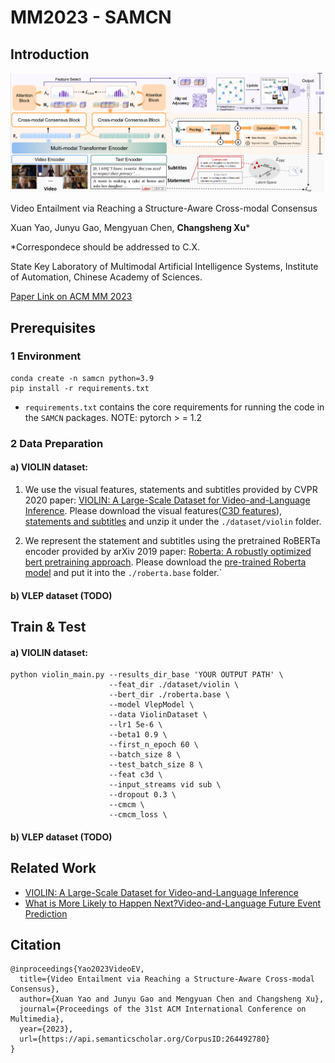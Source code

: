 # MM2023 - SAMCN
## Introduction

![image](img/SAMCN.png)

Video Entailment via Reaching a Structure-Aware Cross-modal Consensus

Xuan Yao, Junyu Gao, Mengyuan Chen, **Changsheng Xu***

*Correspondece should be addressed to C.X.

State Key Laboratory of Multimodal Artificial Intelligence Systems, Institute of Automation, Chinese Academy of Sciences.

[Paper Link on ACM MM 2023](https://dl.acm.org/doi/10.1145/3581783.3612345) 


## Prerequisites
### 1 Environment

```
conda create -n samcn python=3.9
pip install -r requirements.txt
```
* `requirements.txt` contains the core requirements for running the code in the `SAMCN` packages.
NOTE: pytorch > = 1.2

### 2 Data Preparation
#### a) VIOLIN dataset:

1. We use the visual features, statements and subtitles provided by CVPR 2020 paper: [VIOLIN: A Large-Scale Dataset for Video-and-Language Inference](https://arxiv.org/pdf/2003.11618.pdf). Please download the visual features([C3D features](https://drive.google.com/file/d/10MQ_ceFdhtJYP3CYmm1JoBAQSmnvzv-w/view?pli=1)), [statements and subtitles](https://drive.google.com/file/d/15XS7F_En90CHnSLrRmQ0M1bqEObuqt1-/view) and unzip it under the `./dataset/violin` folder.


2. We represent the statement and subtitles using the pretrained RoBERTa encoder provided by arXiv 2019 paper: [Roberta: A robustly optimized bert pretraining approach](https://arxiv.org/pdf/1907.11692.pdf). Please download the [pre-trained Roberta model]( https://huggingface.co/roberta-base/tree/main) and put it into the `./roberta.base` folder.`
  

#### b) VLEP dataset (TODO)



## Train & Test

#### a) VIOLIN dataset:
```
python violin_main.py --results_dir_base 'YOUR OUTPUT PATH' \
                      --feat_dir ./dataset/violin \
                      --bert_dir ./roberta.base \
                      --model VlepModel \
                      --data ViolinDataset \
                      --lr1 5e-6 \
                      --beta1 0.9 \
                      --first_n_epoch 60 \
                      --batch_size 8 \
                      --test_batch_size 8 \
                      --feat c3d \
                      --input_streams vid sub \
                      --dropout 0.3 \
                      --cmcm \
                      --cmcm_loss \
```

#### b) VLEP dataset (TODO)


## Related Work

* [VIOLIN: A Large-Scale Dataset for Video-and-Language Inference](https://arxiv.org/pdf/2003.11618.pdf)
* [What is More Likely to Happen Next?Video-and-Language Future Event Prediction](https://arxiv.org/pdf/2010.07999.pdf)

## Citation

```
@inproceedings{Yao2023VideoEV,
  title={Video Entailment via Reaching a Structure-Aware Cross-modal Consensus},
  author={Xuan Yao and Junyu Gao and Mengyuan Chen and Changsheng Xu},
  journal={Proceedings of the 31st ACM International Conference on Multimedia},
  year={2023},
  url={https://api.semanticscholar.org/CorpusID:264492780}
}
```




